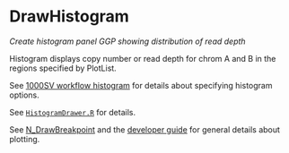 # DrawHistogram

*Create histogram panel GGP showing distribution of read depth*

Histogram displays copy number or read depth for chrom A and B in the regions specified by PlotList.

See [1000SV workflow histogram](https://github.com/ding-lab/BreakPointSurveyor/tree/1000SV/Q_DrawHistogram) for details about specifying histogram options.

See [`HistogramDrawer.R`](https://github.com/ding-lab/BreakPointSurveyor-Core/blob/master/src/plot/HistogramDrawer.R)
for details.  

See
[N_DrawBreakpoint](https://github.com/ding-lab/BreakPointSurveyor/tree/master/N_DrawBreakpoint)
and the [developer
guide](https://github.com/ding-lab/BreakPointSurveyor/blob/master/Development.md)
for general details about plotting.
